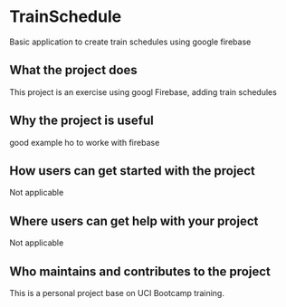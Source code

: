 # TrainSchedule
Basic application to create train schedules using google firebase


## What the project does
This project is an exercise using googl Firebase, adding train schedules

## Why the project is useful
good example ho to worke with firebase

## How users can get started with the project
Not applicable

## Where users can get help with your project
Not applicable

## Who maintains and contributes to the project
This is a personal project base on UCI Bootcamp training.